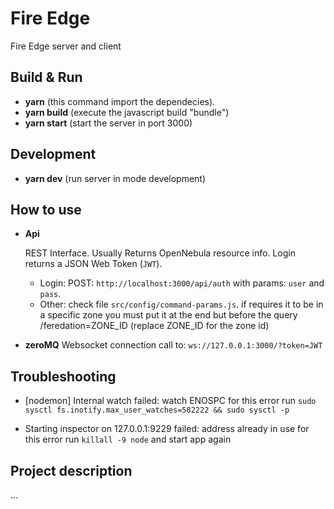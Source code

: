 # Fire Edge

Fire Edge server and client

## Build & Run

- **yarn** (this command import the dependecies).
- **yarn build** (execute the javascript build "bundle")
- **yarn start** (start the server in port 3000)

## Development
- **yarn dev** (run server in mode development)

## How to use

- **Api**

  REST Interface. Usually Returns OpenNebula resource info. Login returns a JSON Web Token (`JWT`).

  - Login: POST: `http://localhost:3000/api/auth` with params: `user` and `pass`.
  - Other: check file `src/config/command-params.js`. if requires it to be in a specific zone you must put it at the end but before the query /feredation=ZONE_ID (replace ZONE_ID for the zone id)

- **zeroMQ**
  Websocket connection call to: `ws://127.0.0.1:3000/?token=JWT`

## Troubleshooting

- [nodemon] Internal watch failed: watch ENOSPC
for this error run `sudo sysctl fs.inotify.max_user_watches=582222 && sudo sysctl -p`

- Starting inspector on 127.0.0.1:9229 failed: address already in use
for this error run  `killall -9 node` and start app again

## Project description
...
